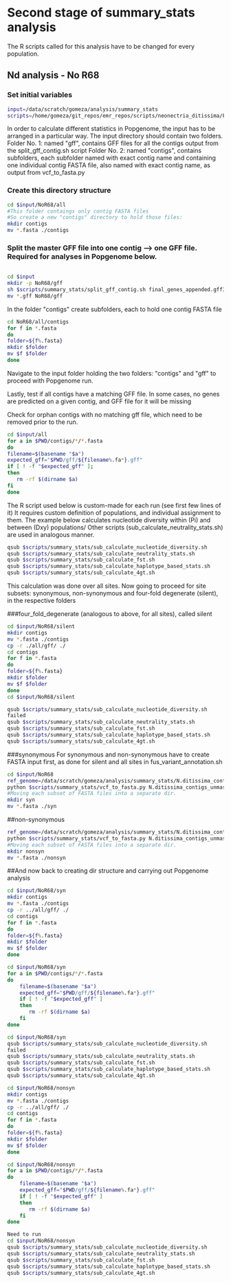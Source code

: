 # Second stage of summary_stats analysis

The R scripts called for this analysis have to be changed for every population.

## Nd analysis - No R68

### Set initial variables

```bash
input=/data/scratch/gomeza/analysis/summary_stats
scripts=/home/gomeza/git_repos/emr_repos/scripts/neonectria_ditissima/Popgen_analysis
```

In order to calculate different statistics in Popgenome, the input has to be
arranged in a particular way.
The input directory should contain two folders.
Folder No. 1: named "gff", contains GFF files for all the contigs output from
the split_gff_contig.sh script
Folder No. 2: named "contigs", contains subfolders, each subfolder named with
exact contig name and containing one individual contig FASTA file, also named
with exact contig name, as output from vcf_to_fasta.py

### Create this directory structure

```bash
cd $input/NoR68/all
#This folder contaings only contig FASTA files
#So create a new "contigs" directory to hold those files:
mkdir contigs
mv *.fasta ./contigs
```

### Split the master GFF file into one contig --> one GFF file. Required for analyses in Popgenome below.

```bash

cd $input
mkdir -p NoR68/gff
sh $scripts/summary_stats/split_gff_contig.sh final_genes_appended.gff3
mv *.gff NoR68/gff
```

In the folder "contigs" create subfolders, each to hold one contig FASTA file

```bash
cd NoR68/all/contigs
for f in *.fasta
do
folder=${f%.fasta}
mkdir $folder
mv $f $folder
done
```

Navigate to the input folder holding the two folders: "contigs" and "gff" to proceed with Popgenome run.

Lastly, test if all contigs have a matching GFF file. In some cases, no genes are predicted on a given contig, and GFF file for it will be missing

Check for orphan contigs with no matching gff file, which need to be removed prior to the run.

```bash
cd $input/all
for a in $PWD/contigs/*/*.fasta
do
filename=$(basename "$a")
expected_gff="$PWD/gff/${filename%.fa*}.gff"
if [ ! -f "$expected_gff" ];
then
   rm -rf $(dirname $a)
fi
done
```

The R script used below is custom-made for each run (see first few lines of it)
It requires custom definition of populations, and individual assignment to them.
The example below calculates nucleotide diversity within (Pi) and between (Dxy) populations/
Other scripts (sub_calculate_neutrality_stats.sh) are used in analogous manner.

```bash
qsub $scripts/summary_stats/sub_calculate_nucleotide_diversity.sh
qsub $scripts/summary_stats/sub_calculate_neutrality_stats.sh
qsub $scripts/summary_stats/sub_calculate_fst.sh
qsub $scripts/summary_stats/sub_calculate_haplotype_based_stats.sh
qsub $scripts/summary_stats/sub_calculate_4gt.sh
```

This calculation was done over all sites. Now going to proceed for site subsets: synonymous, non-synonymous and four-fold degenerate (silent), in the respective folders

###four_fold_degenerate (analogous to above, for all sites), called silent

```bash
cd $input/NoR68/silent
mkdir contigs
mv *.fasta ./contigs
cp -r ./all/gff/ ./
cd contigs
for f in *.fasta
do
folder=${f%.fasta}
mkdir $folder
mv $f $folder
done
cd $input/NoR68/silent

qsub $scripts/summary_stats/sub_calculate_nucleotide_diversity.sh
failed
qsub $scripts/summary_stats/sub_calculate_neutrality_stats.sh
qsub $scripts/summary_stats/sub_calculate_fst.sh
qsub $scripts/summary_stats/sub_calculate_haplotype_based_stats.sh
qsub $scripts/summary_stats/sub_calculate_4gt.sh
```

###synonymous
For synonymous and non-synonymous have to create FASTA input first, as done
for silent and all sites in fus_variant_annotation.sh

```bash
cd $input/NoR68
ref_genome=/data/scratch/gomeza/analysis/summary_stats/N.ditissima_contigs_unmasked.fa
python $scripts/summary_stats/vcf_to_fasta.py N.ditissima_contigs_unmasked_noR68_filtered.recode_syn.vcf $ref_genome 1
#Moving each subset of FASTA files into a separate dir.
mkdir syn
mv *.fasta ./syn
```

##non-synonymous
```bash
ref_genome=/data/scratch/gomeza/analysis/summary_stats/N.ditissima_contigs_unmasked.fa
python $scripts/summary_stats/vcf_to_fasta.py N.ditissima_contigs_unmasked_noR68_filtered.recode_nonsyn.vcf $ref_genome 1
#Moving each subset of FASTA files into a separate dir.
mkdir nonsyn
mv *.fasta ./nonsyn
```

##And now back to creating dir structure and carrying out Popgenome analysis

```bash
cd $input/NoR68/syn
mkdir contigs
mv *.fasta ./contigs
cp -r ../all/gff/ ./
cd contigs
for f in *.fasta
do
folder=${f%.fasta}
mkdir $folder
mv $f $folder
done

cd $input/NoR68/syn
for a in $PWD/contigs/*/*.fasta
do
    filename=$(basename "$a")
    expected_gff="$PWD/gff/${filename%.fa*}.gff"
    if [ ! -f "$expected_gff" ]
    then
       rm -rf $(dirname $a)
    fi
done

cd $input/NoR68/syn
qsub $scripts/summary_stats/sub_calculate_nucleotide_diversity.sh
failed
qsub $scripts/summary_stats/sub_calculate_neutrality_stats.sh
qsub $scripts/summary_stats/sub_calculate_fst.sh
qsub $scripts/summary_stats/sub_calculate_haplotype_based_stats.sh
qsub $scripts/summary_stats/sub_calculate_4gt.sh
```
```bash
cd $input/NoR68/nonsyn
mkdir contigs
mv *.fasta ./contigs
cp -r ../all/gff/ ./
cd contigs
for f in *.fasta
do
folder=${f%.fasta}
mkdir $folder
mv $f $folder
done

cd $input/NoR68/nonsyn
for a in $PWD/contigs/*/*.fasta
do
    filename=$(basename "$a")
    expected_gff="$PWD/gff/${filename%.fa*}.gff"
    if [ ! -f "$expected_gff" ]
    then
       rm -rf $(dirname $a)
    fi
done

Need to run
cd $input/NoR68/nonsyn
qsub $scripts/summary_stats/sub_calculate_nucleotide_diversity.sh
qsub $scripts/summary_stats/sub_calculate_neutrality_stats.sh
qsub $scripts/summary_stats/sub_calculate_fst.sh
qsub $scripts/summary_stats/sub_calculate_haplotype_based_stats.sh
qsub $scripts/summary_stats/sub_calculate_4gt.sh
```
